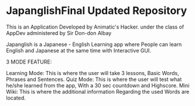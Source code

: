 # JapanglishFinal Updated Repository
This is an Application Developed by Animatic's Hacker. under the class of AppDev administered by Sir Don-don Albay


Japanglish is a Japanese - English Learning app where People can learn English and Japanese at the same time
with Interactive GUI.

3 MODE FEATURE:

Learning Mode: This is where the user will take 3 lessons, Basic Words, Phrases and Sentences.
Quiz Mode: This is where the user will test what he/she learned from the app, With a 30 sec countdown and Highscore.
Mini Wiki: This is where the additional information Regarding the used Words are located.



